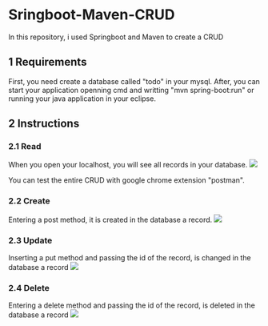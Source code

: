 # Sringboot-Maven-CRUD
In this repository, i used Springboot and Maven to create a CRUD

## 1 Requirements
First, you need create a database called "todo" in your mysql. After, you can start your application openning cmd and writting "mvn spring-boot:run" or running your java application in your eclipse.

## 2 Instructions

### 2.1 Read
When you open your localhost, you will see all records in your database.
<img src="https://uploaddeimagens.com.br/images/000/682/599/original/4.PNG?1470256260">

You can test the entire CRUD with google chrome extension "postman".

### 2.2 Create
Entering a post method, it is created in the database a record.
<img src="https://uploaddeimagens.com.br/images/000/682/573/original/1.PNG?1470255681">

### 2.3 Update
Inserting a put method and passing the id of the record, is changed in the database a record
<img src="https://uploaddeimagens.com.br/images/000/682/578/original/2.PNG?1470255714">

### 2.4 Delete
Entering a delete method and passing the id of the record, is deleted in the database a record
<img src="https://uploaddeimagens.com.br/images/000/682/579/original/3.PNG?1470255770">


